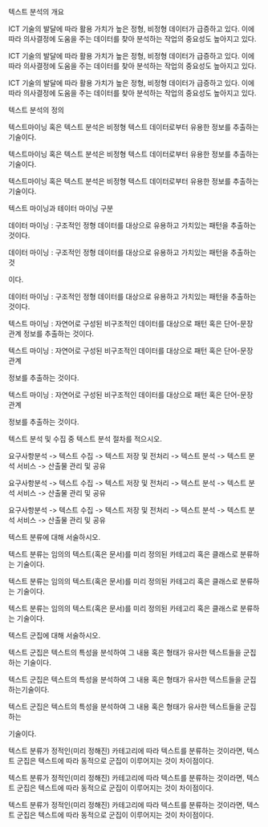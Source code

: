 텍스트 분석의 개요

ICT 기술의 발달에 따라 활용 가치가 높은 정형, 비정형 데이터가 급증하고 있다. 이에 따라 의사결정에 도움을 주는 데이터를 찾아 분석하는 작업의 중요성도 높아지고 있다.

ICT 기술의 발달에 따라 활용 가치가 높은 정형, 비정형 데이터가 급증하고 있다. 이에 따라 의사결정에 도움을 주는 데이터를 찾아 분석하는 작업의 중요성도 높아지고 있다.

ICT 기술의 발달에 따라 활용 가치가 높은 정형, 비정형 데이터가 급증하고 있다. 이에 따라 의사결정에 도움을 주는 데이터를 찾아 분석하는 작업의 중요성도 높아지고 있다.



텍스트 분석의 정의

텍스트마이닝 혹은 텍스트 분석은 비정형 텍스트 데이터로부터 유용한 정보를 추출하는 기술이다.

텍스트마이닝 혹은 텍스트 분석은 비정형 텍스트 데이터로부터 유용한 정보를 추출하는 기술이다.

텍스트마이닝 혹은 텍스트 분석은 비정형 텍스트 데이터로부터 유용한 정보를 추출하는 기술이다.



텍스트 마이닝과 테이터 마이닝 구분

데이터 마이닝 : 구조적인 정형 데이터를 대상으로 유용하고 가치있는 패턴을 추출하는 것이다.

데이터 마이닝 : 구조적인 정형 데이터를 대상으로 유용하고 가치있는 패턴을 추출하는 것

이다.

데이터 마이닝 : 구조적인 정형 데이터를 대상으로 유용하고 가치있는 패턴을 추출하는 것이다.

텍스트 마이닝 : 자연어로 구성된 비구조적인 데이터를 대상으로 패턴 혹은 단어-문장 관계 정보를 추출하는 것이다.

텍스트 마이닝 : 자연어로 구성된 비구조적인 데이터를 대상으로 패턴 혹은 단어-문장 관계

정보를 추출하는 것이다.

텍스트 마이닝 : 자연어로 구성된 비구조적인 데이터를 대상으로 패턴 혹은 단어-문장 관계

정보를 추출하는 것이다.



텍스트 분석 및 수집 중 텍스트 분석 절차를 적으시오.

요구사항분석 -> 텍스트 수집 -> 텍스트 저장 및 전처리 -> 텍스트 분석 -> 텍스트 분석 서비스 -> 산출물 관리 및 공유

요구사항분석 -> 텍스트 수집 -> 텍스트 저장 및 전처리 -> 텍스트 분석 -> 텍스트 분석 서비스 -> 산출물 관리 및 공유

요구사항분석 -> 텍스트 수집 -> 텍스트 저장 및 전처리 -> 텍스트 분석 -> 텍스트 분석 서비스 -> 산출물 관리 및 공유

텍스트 분류에 대해 서술하시오.

텍스트 분류는 임의의 텍스트(혹은 문서)를 미리 정의된 카테고리 혹은 클래스로 분류하는 기술이다.

텍스트 분류는 임의의 텍스트(혹은 문서)를 미리 정의된 카테고리 혹은 클래스로 분류하는 기술이다.

텍스트 분류는 임의의 텍스트(혹은 문서)를 미리 정의된 카테고리 혹은 클래스로 분류하는 기술이다.



텍스트 군집에 대해 서술하시오.

텍스트 군집은 텍스트의 특성을 분석하여 그 내용 혹은 형태가 유사한 텍스트들을 군집하는 기술이다.

텍스트 군집은 텍스트의 특성을 분석하여 그 내용 혹은 형태가 유사한 텍스트들을 군집하는기술이다.

텍스트 군집은 텍스트의 특성을 분석하여 그 내용 혹은 형태가 유사한 텍스트들을 군집하는

기술이다.



텍스트 분류가 정적인(미리 정해진) 카테고리에 따라 텍스트를 분류하는 것이라면, 텍스트 군집은 텍스트에 따라 동적으로 군집이 이루어지는 것이 차이점이다.

텍스트 분류가 정적인(미리 정해진) 카테고리에 따라 텍스트를 분류하는 것이라면, 텍스트 군집은 텍스트에 따라 동적으로 군집이 이루어지는 것이 차이점이다.

텍스트 분류가 정적인(미리 정해진) 카테고리에 따라 텍스트를 분류하는 것이라면, 텍스트 군집은 텍스트에 따라 동적으로 군집이 이루어지는 것이 차이점이다.
